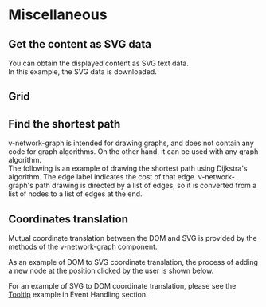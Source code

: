 # Miscellaneous

## Get the content as SVG data

You can obtain the displayed content as SVG text data.  
In this example, the SVG data is downloaded.

<demo-tabs :demo-height="250" :use-data="true">
<template v-slot:demo>
  <DemoDownload />
</template>
<template v-slot:source>

  <<< @/.vitepress/components/09_misc/01/Download.vue{53-62}

</template>
<template v-slot:data>

  <<< @/.vitepress/components/09_misc/01/data.ts

</template>
</demo-tabs>

## Grid

<demo-tabs :use-data="true">
<template v-slot:demo>
  <DemoGridLayer />
</template>
<template v-slot:source>

  <<< @/.vitepress/components/09_misc/02/GridLayer.vue{33-47}

</template>
<template v-slot:data>

  <<< @/.vitepress/components/09_misc/02/data.ts

</template>
</demo-tabs>

## Find the shortest path

v-network-graph is intended for drawing graphs, and does not
contain any code for graph algorithms.
On the other hand, it can be used with any graph algorithm.  
The following is an example of drawing the shortest path using
Dijkstra's algorithm.
The edge label indicates the cost of that edge.
v-network-graph's path drawing is directed by a list of edges,
so it is converted from a list of nodes to a list of edges at
the end.

<demo-tabs :demo-height="350" :use-data="true" hint="Displays the shortest path from the 'Source' to the mouse-over node.">
<template v-slot:demo>
  <DemoDijkstra />
</template>
<template v-slot:source>

  <<< @/.vitepress/components/09_misc/03/Dijkstra.vue

</template>
<template v-slot:data>

  <<< @/.vitepress/components/09_misc/03/data.ts

</template>
</demo-tabs>

## Coordinates translation

Mutual coordinate translation between the DOM and SVG is
provided by the methods of the v-network-graph component.

As an example of DOM to SVG coordinate translation, the
process of adding a new node at the position clicked by
the user is shown below.

<demo-tabs :use-data="true" hint="Clicking on an empty area will add a new node to that location.">
<template v-slot:demo>
  <DemoCoordinates />
</template>
<template v-slot:source>

  <<< @/.vitepress/components/09_misc/04/Coordinates.vue

</template>
<template v-slot:data>

  <<< @/.vitepress/components/09_misc/04/data.ts

</template>
</demo-tabs>

For an example of SVG to DOM coordinate translation, please see the
[Tooltip](https://dash14.github.io/v-network-graph/examples/event.html#tooltip)
example in Event Handling section.

<script setup>
import DemoDownload from '../.vitepress/components/09_misc/01/Download.vue'
import DemoGridLayer from '../.vitepress/components/09_misc/02/GridLayer.vue'
import DemoDijkstra from '../.vitepress/components/09_misc/03/Dijkstra.vue'
import DemoCoordinates from '../.vitepress/components/09_misc/04/Coordinates.vue'
</script>


